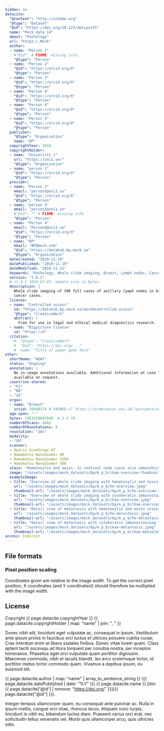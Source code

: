 ```yaml
---
hidden: no
datacite:
  "@context": "http://schema.org"
  "@type": "Dataset"
  "@id": "https://doi.org/10.123/4ptvpxxt5"
  name: "Mock data 14"
  about: "Pathology"
  url: "https:/.Mock"
  author:
  - name: "Person 1"
    #"@id": # FIXME: missing info
    "@type": "Person"
  - name: "Person 2"
    "@id": "https://orcid.org/0"
    "@type": "Person"
  - name: "Person 3"
    "@id": "https://orcid.org/0"
    "@type": "Person"
  - name: "Person 4"
    "@id": "https://orcid.org/0"
    "@type": "Person"
  - name: "Person 4"
    "@id": "https://orcid.org/0"
    "@type": "Person"
  - name: "Person 5"
    "@id": "https://orcid.org/0"
    "@type": "Person"
  publisher:
    "@type": "Organization"
    name: "BP"
  copyrightYear: 2019
  copyrightHolder:
  - name: "University 1"
    url: "https://uni1.se/"
    "@type": "Organization"
  - name: "person 1"
    "@id": "https://orcid.org/0"
    "@type": "Person"
  provider:
  - name: "Person 2"
    email: "person1@uni1.se"
    "@id": "https://orcid.org/0"
    "@type": "Person"
  - name: "person 3"
    email: "person3@uni1.se"
    #"@id": "" # FIXME: missing info
    "@type": "Person"        
  - name: "Person 4"
    email: "Person4@uni1.se"
    "@id": "https://orcid.org/0"
    "@type": "Person"
  - name: "BP"
    email: "BP@mock.com"
    "@id": "https://datahub.bp.mock.se"
    "@type": "Organization"
  dateCreated: "2019-11-19"
  datePublished: "2019-11-19"
  dateModified: "2019-11-21"
  keywords: "Pathology, Whole slide imaging, Breast, Lymph nodes, Cancer, Sentinel nodes, Immunohistochemical staining, cytokeratin, CKAE1/AE3"
  version: "1.0.2"
  # v1.0.2 2020-07-05: Update size in bytes.
  description: |
    Whole slide imaging of 396 full cases of axillary lymph nodes in breast
    cancer cases. 
  license:
  - name: "Controlled access"
    id: "https://datahub.bp.mock.se/mock#controlled-access"
    "@type": "CreativeWork"
    abstract: |
      Free for use in legal and ethical medical diagnostics research.
  - name: "Bigpicture license"
    id: "https://d"
  citation:
    #- "@type": "CreativeWork"
    #  "@id": "https://doi.org/..."
    #  name: "Title of paper goes here"
other:
  shortName: "ADAT"
  status: "Ongoing"
  annotation: |
    No in-image annotations available. Additional information at case level
    available on request.
  countries-shared:
  - "FI"
  - "NO"
  - "SE"
  organ:
  - name: "Breast"
    sctid: 38498374 # SNOMED-CT https://termbrowser.nhs.uk/?perspective=full&conceptId1=%s
  age-span: "-"
  bytes: 2363159897649  # 2.4 TB
  numberOfScans: 4462
  numberOfAnnotations: 0
  resolution: "20x"
  modality:
  - "SM"
  scanner:
  - Aperio ScanScope AT
  - Hamamatsu NanoZoomer XR
  - Hamamatsu NanoZoomer S360
  - Hamamatsu NanoZoomer S60
  stain: "Hematoxylin and eosin. In sentinel node cases also immunohistochemical stain  for cytokeratin AE1/AE3."
  image: "/assets/images/mock_datasets/bp/m_p_b/ckae-overview-thumbnail.jpeg"
  exampleImage:
  - title: "Overview of whole slide imaging with hematoxylin and eosin staining."
    url: "/assets/images/mock_datasets/bp/m_p_b/he-overview.jpeg"
    thumbnail-url: "/assets/images/mock_datasets/bp/m_p_b/he-overview-thumbnail.jpeg"
  - title: "Overview of whole slide imaging with cytokeratin immunostaining."
    url: "/assets/images/mock_datasets/bp/m_p_b/ckae-overview.jpeg"
    thumbnail-url: "/assets/images/mock_datasets/bp/m_p_b/ckae-overview-thumbnail.jpeg"
  - title: "Detail view of metastasis with hematoxylin and eosin staining."
    url: "/assets/images/mock_datasets/bp/m_p_b/he-metastasis.jpeg"
    thumbnail-url: "/assets/images/mock_datasets/bp/m_p_b/he-metastasis-thumbnail.jpeg"
  - title: "Detail view of metastasis with cytokeratin immunostaining."
    url: "/assets/images/mock_datasets/bp/m_p_b/ckae-metastasis.jpeg"
    thumbnail-url: "/assets/images/mock_datasets/bp/m_p_b/ckae-metastasis-thumbnail.jpeg"
access: Indirect
---
```

## File formats
### Pixel position scaling
Coordinates given are relative to the image *width*. To get the correct pixel
position, X coordinates (and Y coordinates!) should therefore be multiplied with
the image *width*.

## License






Copyright
{{ page.datacite.copyrightYear }}
{{ page.datacite.copyrightHolder | map: "name" |  join: ", " }}

Donec nibh elit, tincidunt eget vulputate ac, consequat in ipsum. Vestibulum ante ipsum primis in faucibus orci luctus et ultrices posuere cubilia curae; Cras interdum enim at libero sodales finibus. Donec vitae lorem quam. Class aptent taciti sociosqu ad litora torquent per conubia nostra, per inceptos himenaeos. Phasellus eget orci vulputate quam porttitor dignissim. Maecenas commodo, nibh et iaculis blandit, leo arcu scelerisque tortor, id porttitor metus tortor commodo quam. Vivamus a dapibus ipsum, eu euismod elit.

{{ page.datacite.author | map: "name" | array_to_sentence_string }}
({{ page.datacite.datePublished | date: "%Y" }})
{{ page.datacite.name }}
[doi:{{ page.datacite['@id'] | remove: "https://doi.org/" }}]({{ page.datacite["@id"] }}).

 Integer tempus ullamcorper quam, eu consequat ante pulvinar ac. Nulla in ipsum mattis, congue orci vitae, rhoncus lacus. Aliquam nunc turpis, tincidunt in nibh eu, bibendum luctus diam. Praesent varius orci erat, nec sollicitudin tellus venenatis vel. Morbi quis ullamcorper arcu, quis ultricies odio.
